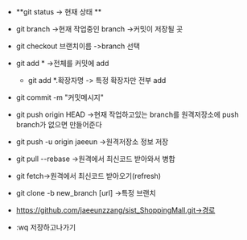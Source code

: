 * **git status -> 현재 상태 **
* git branch ->현재 작업중인 branch 
->커밋이 저장될 곳
* git checkout 브랜치이름 ->branch 선택

* git add * ->전체를 커밋에 add
  + git add *.확장자명 -> 특정 확장자만 전부 add
* git commit -m "커밋메시지"  

* git push origin HEAD
->현재 작업하고있는 branch를 원격저장소에 push
branch가 없으면 만들어준다
* git push -u origin jaeeun
 ->원격저장소 정보 저장

* git pull --rebase ->원격에서 최신코드 받아와서 병합
* git fetch->원격에서 최신코드 받아오기(refresh)
* git clone -b new_branch [url] ->특정 브랜치
* https://github.com/jaeeunzzang/sist_ShoppingMall.git->경로

*  :wq 저장하고나가기
